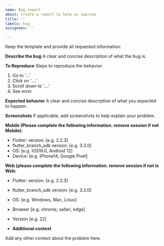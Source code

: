 ```yaml
---
name: Bug report
about: Create a report to help us improve
title: ''
labels: bug
assignees: ''

---
```


Keep the template and provide all requested information:

**Describe the bug**
A clear and concise description of what the bug is.

**To Reproduce**
Steps to reproduce the behavior:
1. Go to '...'
2. Click on '....'
3. Scroll down to '....'
4. See error

**Expected behavior**
A clear and concise description of what you expected to happen.

**Screenshots**
If applicable, add screenshots to help explain your problem.

**Mobile (Please complete the following information. remove session if not Mobile):**
 - Flutter: version: [e.g. 2.2.3]
 - flutter_branch_sdk version: [e.g. 3.3.0]
 - OS: [e.g. iOS16.0, Android 12]
 - Device: [e.g. iPhone14, Google Pixel]
 
**Web (please complete the following information. remove session if not is Web:**
 - Flutter: version: [e.g. 2.2.3]
 - flutter_branch_sdk version: [e.g. 3.3.0]
 - OS: [e.g. Windows, Mac, Linux]
 - Browser [e.g. chrome, safari, edge]
 - Version [e.g. 22] 
 
 - **Additional context**

Add any other context about the problem here.
